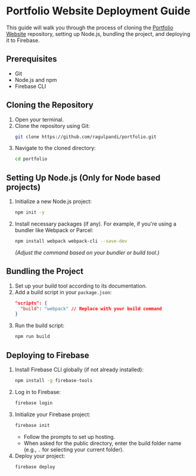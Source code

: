 # Portfolio Website Deployment Guide

This guide will walk you through the process of cloning the [Portfolio Website](https://github.com/ragulpandi/portfolio) repository, setting up Node.js, bundling the project, and deploying it to Firebase.

## Prerequisites

- Git
- Node.js and npm
- Firebase CLI

## Cloning the Repository

1. Open your terminal.
2. Clone the repository using Git:
   ```bash
   git clone https://github.com/ragulpandi/portfolio.git
   ```
3. Navigate to the cloned directory:
   ```bash
   cd portfolio
   ```

## Setting Up Node.js (Only for Node based projects)

1. Initialize a new Node.js project:
   ```bash
   npm init -y
   ```
2. Install necessary packages (if any). For example, if you're using a bundler like Webpack or Parcel:
   ```bash
   npm install webpack webpack-cli --save-dev
   ```
   *(Adjust the command based on your bundler or build tool.)*

## Bundling the Project 

1. Set up your build tool according to its documentation.
2. Add a build script in your `package.json`:
   ```json
   "scripts": {
     "build": "webpack" // Replace with your build command
   }
   ```
3. Run the build script:
   ```bash
   npm run build
   ```

## Deploying to Firebase

1. Install Firebase CLI globally (if not already installed):
   ```bash
   npm install -g firebase-tools
   ```
2. Log in to Firebase:
   ```bash
   firebase login
   ```
3. Initialize your Firebase project:
   ```bash
   firebase init
   ```
   - Follow the prompts to set up hosting.
   - When asked for the public directory, enter the build folder name (e.g., `.` for selecting your current folder).
4. Deploy your project:
   ```bash
   firebase deploy
   ```
